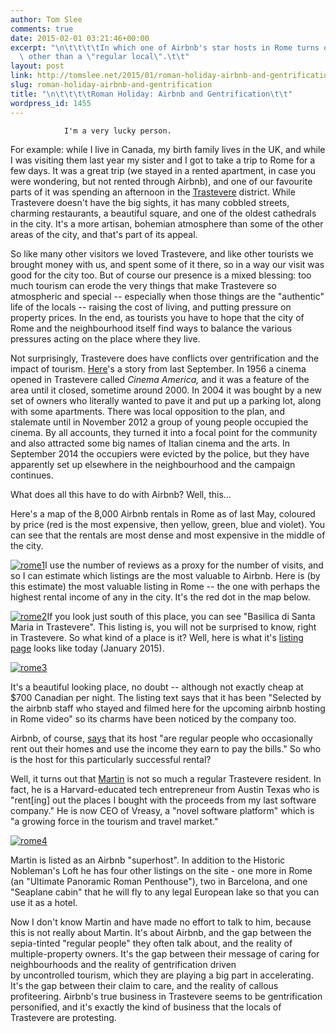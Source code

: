 ```yaml
---
author: Tom Slee
comments: true
date: 2015-02-01 03:21:46+00:00
excerpt: "\n\t\t\t\tIn which one of Airbnb's star hosts in Rome turns out to be anything\
  \ other than a \"regular local\".\t\t"
layout: post
link: http://tomslee.net/2015/01/roman-holiday-airbnb-and-gentrification.html
slug: roman-holiday-airbnb-and-gentrification
title: "\n\t\t\t\tRoman Holiday: Airbnb and Gentrification\t\t"
wordpress_id: 1455
---
```



				I'm a very lucky person.

For example: while I live in Canada, my birth family lives in the UK, and while I was visiting them last year my sister and I got to take a trip to Rome for a few days. It was a great trip (we stayed in a rented apartment, in case you were wondering, but not rented through Airbnb), and one of our favourite parts of it was spending an afternoon in the [Trastevere](http://en.wikipedia.org/wiki/Trastevere) district. While Trastevere doesn't have the big sights, it has many cobbled streets, charming restaurants, a beautiful square, and one of the oldest cathedrals in the city. It's a more artisan, bohemian atmosphere than some of the other areas of the city, and that's part of its appeal.

So like many other visitors we loved Trastevere, and like other tourists we brought money with us, and spent some of it there, so in a way our visit was good for the city too. But of course our presence is a mixed blessing: too much tourism can erode the very things that make Trastevere so atmospheric and special -- especially when those things are the "authentic" life of the locals -- raising the cost of living, and putting pressure on property prices. In the end, as tourists you have to hope that the city of Rome and the neighbourhood itself find ways to balance the various pressures acting on the place where they live.

Not surprisingly, Trastevere does have conflicts over gentrification and the impact of tourism. [Here](http://www.theguardian.com/world/2014/sep/13/rome-student-occupation-activists-save-artistic-soul-trastevere)'s a story from last September. In 1956 a cinema opened in Trastevere called _Cinema America,_ and it was a feature of the area until it closed, sometime around 2000. In 2004 it was bought by a new set of owners who literally wanted to pave it and put up a parking lot, along with some apartments. There was local opposition to the plan, and stalemate until in November 2012 a group of young people occupied the cinema. By all accounts, they turned it into a focal point for the community and also attracted some big names of Italian cinema and the arts. In September 2014 the occupiers were evicted by the police, but they have apparently set up elsewhere in the neighbourhood and the campaign continues.

What does all this have to do with Airbnb? Well, this...

Here's a map of the 8,000 Airbnb rentals in Rome as of last May, coloured by price (red is the most expensive, then yellow, green, blue and violet). You can see that the rentals are most dense and most expensive in the middle of the city.

[![rome1](http://tomslee.net/wordpress/wp-content/uploads/2015/01/rome1.png)](http://tomslee.net/wordpress/wp-content/uploads/2015/01/rome1.png)I use the number of reviews as a proxy for the number of visits, and so I can estimate which listings are the most valuable to Airbnb. Here is (by this estimate) the most valuable listing in Rome -- the one with perhaps the highest rental income of any in the city. It's the red dot in the map below.

[![rome2](http://tomslee.net/wordpress/wp-content/uploads/2015/01/rome2.png)](http://tomslee.net/wordpress/wp-content/uploads/2015/01/rome2.png)If you look just south of this place, you can see "Basilica di Santa Maria in Trastevere". This listing is, you will not be surprised to know, right in Trastevere. So what kind of a place is it? Well, here is what it's [listing page](https://www.airbnb.com/rooms/84226) looks like today (January 2015).

[![rome3](http://tomslee.net/wordpress/wp-content/uploads/2015/01/rome3.png)](http://tomslee.net/wordpress/wp-content/uploads/2015/01/rome3.png)

It's a beautiful looking place, no doubt -- although not exactly cheap at $700 Canadian per night. The listing text says that it has been "Selected by the airbnb staff who stayed and filmed here for the upcoming airbnb hosting in Rome video" so its charms have been noticed by the company too.

Airbnb, of course, [says](http://blog.airbnb.com/airbnb-economic-impact/#barcelona) that its host "are regular people who occasionally rent out their homes and use the income they earn to pay the bills." So who is the host for this particularly successful rental?

Well, it turns out that [Martin](https://www.airbnb.com/users/show/434488) is not so much a regular Trastevere resident. In fact, he is a Harvard-educated tech entrepreneur from Austin Texas who is "rent[ing] out the places I bought with the proceeds from my last software company." He is now CEO of Vreasy, a "novel software platform" which is "a growing force in the tourism and travel market."

[![rome4](http://tomslee.net/wordpress/wp-content/uploads/2015/01/rome4.png)](http://tomslee.net/wordpress/wp-content/uploads/2015/01/rome4.png)

Martin is listed as an Airbnb "superhost". In addition to the Historic Nobleman's Loft he has four other listings on the site - one more in Rome (an "Ultimate Panoramic Roman Penthouse"), two in Barcelona, and one "Seaplane cabin" that he will fly to any legal European lake so that you can use it as a hotel.

Now I don't know Martin and have made no effort to talk to him, because this is not really about Martin. It's about Airbnb, and the gap between the sepia-tinted "regular people" they often talk about, and the reality of multiple-property owners. It's the gap between their message of caring for neighbourhoods and the reality of gentrification driven by uncontrolled tourism, which they are playing a big part in accelerating. It's the gap between their claim to care, and the reality of callous profiteering. Airbnb's true business in Trastevere seems to be gentrification personified, and it's exactly the kind of business that the locals of Trastevere are protesting.



		
